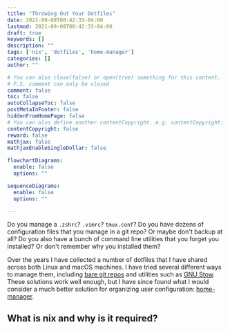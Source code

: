 ```yaml
---
title: "Throwing Out Your Dotfiles"
date: 2021-09-08T00:42:33-04:00
lastmod: 2021-09-08T00:42:33-04:00
draft: true
keywords: []
description: ""
tags: ['nix', 'dotfiles', 'home-manager']
categories: []
author: ""

# You can also close(false) or open(true) something for this content.
# P.S. comment can only be closed
comment: false
toc: false
autoCollapseToc: false
postMetaInFooter: false
hiddenFromHomePage: false
# You can also define another contentCopyright. e.g. contentCopyright: "This is another copyright."
contentCopyright: false
reward: false
mathjax: false
mathjaxEnableSingleDollar: false

flowchartDiagrams:
  enable: false
  options: ""

sequenceDiagrams: 
  enable: false
  options: ""

---
```


<!--more-->

Do you manage a `.zshrc`? `.vimrc`? `tmux.conf`?  Do you have dozens of configuration files that you manage in a git repo?  Or maybe don't backup at all? Do you also have a bunch of command line utilities that you forget you installed? Or don't remember why you installed them?

Over the years I have collected a number of dotfiles that I have shared across both Linux and macOS machines. I have tried several different ways to manage them, including [bare git repos](https://www.atlassian.com/git/tutorials/dotfiles) and utilities such as [GNU Stow](https://www.gnu.org/software/stow/). These solutions work well enough, but I have since found what I would consider a much better solution for organizing user configuration: [home-manager](https://github.com/nix-community/home-manager).

## What is nix and why is it required?
